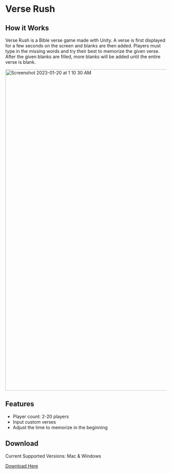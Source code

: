 # Verse Rush

## How it Works

Verse Rush is a Bible verse game made with Unity. A verse is first displayed for a few seconds on the screen and blanks are then added. Players must type in the missing words and try their best to memorize the given verse. After the given blanks are filled, more blanks will be added until the entire verse is blank.

<img width="1000" alt="Screenshot 2023-01-20 at 1 10 30 AM" src="https://user-images.githubusercontent.com/94022783/213658095-8ef1d7bd-a1df-4b0e-88ba-35f34c8202a5.png">

## Features

* Player count: 2-20 players
* Input custom verses
* Adjust the time to memorize in the beginning

## Download

Current Supported Versions: Mac & Windows

[Download Here](https://drive.google.com/drive/u/1/folders/1QqvtkIsI26m6TRhDs9sqzmGnSZJ8FD6J)

